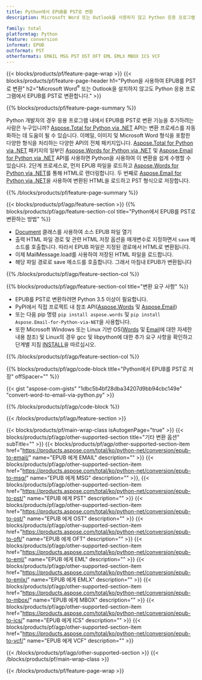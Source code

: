 ```yaml
---
title: Python에서 EPUB를 PST로 변환
description: Microsoft Word 또는 Outlook을 사용하지 않고 Python 응용 프로그램 내에서 EPUB를 PST로 저장

family: total
platformtag: Python
feature: conversion
informat: EPUB
outformat: PST
otherformats: EMAIL MSG PST OST OFT EML EMLX MBOX ICS VCF
---
```

{{< blocks/products/pf/feature-page-wrap >}}
{{< blocks/products/pf/feature-page-header h1="Python을 사용하여 EPUB를 PST로 변환" h2="Microsoft Word<sup>&reg;</sup> 또는 Outlook을 설치하지 않고도 Python 응용 프로그램에서 EPUB를 PST로 변환합니다." >}}

{{% blocks/products/pf/feature-page-summary %}}

Python 개발자의 경우 응용 프로그램 내에서 EPUB를 PST로 변환 기능을 추가하려는 사람은 누구입니까? [Aspose.Total for Python via .NET](https://products.aspose.com/total/python-net/) API는 변환 프로세스를 자동화하는 데 도움이 될 수 있습니다. 이메일, 이미지 및 Microsoft Word 형식을 포함한 다양한 형식을 처리하는 다양한 API의 전체 패키지입니다. [Aspose.Total for Python via .NET](https://products.aspose.com/total/python-net/) 패키지의 일부인 [Aspose.Words for Python via .NET](https://products.aspose.com/words/python-net/) 및 [Aspose.Email for Python via .NET](https://products.aspose.com/email/python-net/) API를 사용하면 Python을 사용하여 이 변환을 쉽게 수행할 수 있습니다. 2단계 프로세스로, 먼저 EPUB 파일을 로드하고 [Aspose.Words for Python via .NET](https://products.aspose.com/words/python-net/)를 통해 HTML로 렌더링합니다. 두 번째로 [Aspose.Email for Python via .NET](https://products.aspose.com/email/python-net/)을 사용하여 변환된 HTML을 로드하고 PST 형식으로 저장합니다.

{{% /blocks/products/pf/feature-page-summary %}}

{{< blocks/products/pf/agp/feature-section >}}
{{% blocks/products/pf/agp/feature-section-col title="Python에서 EPUB를 PST로 변환하는 방법" %}}

- [Document](https://reference.aspose.com/words/python-net/aspose.words/document/) 클래스를 사용하여 소스 EPUB 파일 열기
- 출력 HTML 파일 경로 및 관련 HTML 저장 옵션을 매개변수로 지정하면서 `save` 메소드를 호출합니다. 따라서 EPUB 파일은 지정된 경로에서 HTML로 변환됩니다.
- 이제 MailMessage.load를 사용하여 저장된 HTML 파일을 로드합니다.
- 해당 파일 경로로 save 메소드를 호출합니다. 그래서 마침내 EPUB가 변환됩니다

{{% /blocks/products/pf/agp/feature-section-col %}}

{{% blocks/products/pf/agp/feature-section-col title="변환 요구 사항" %}}

- EPUB를 PST로 변환하려면 Python 3.5 이상이 필요합니다.
- PyPI에서 직접 프로젝트 내 참조 API([Aspose.Words](https://pypi.org/project/aspose-words/) 및 [Aspose.Email](https://pypi.org/project/Aspose.Email-for-Python-via-NET/))
- 또는 다음 pip 명령 ```pip install aspose.words``` 및 ```pip install Aspose.Email-for-Python-via-NET```을 사용합니다. 
- 또한 Microsoft Windows 또는 Linux 기반 OS([Words](https://docs.aspose.com/words/python-net/system-requirements/) 및 [Email](https://docs.aspose.com/email/python-net/system-requirements/)에 대한 자세한 내용 참조) 및 Linux의 경우 gcc 및 libpython에 대한 추가 요구 사항을 확인하고 단계별 지침 [INSTALL](https://docs.aspose.com/words/python-net/installation/)을 따르십시오.
 

{{% /blocks/products/pf/agp/feature-section-col %}}

{{% blocks/products/pf/agp/code-block title="Python에서 EPUB를 PST로 저장" offSpacer="" %}}

{{< gist "aspose-com-gists" "1dbc5b4bf28dba34207d9bb94cbc149e" "convert-word-to-email-via-python.py" >}}

{{% /blocks/products/pf/agp/code-block %}}

{{< /blocks/products/pf/agp/feature-section >}}

{{< blocks/products/pf/main-wrap-class isAutogenPage="true" >}}
{{< blocks/products/pf/agp/other-supported-section title="기타 변환 옵션" subTitle="" >}}
{{< blocks/products/pf/agp/other-supported-section-item href="https://products.aspose.com/total/ko/python-net/conversion/epub-to-email/" name="EPUB 에게 EMAIL" description="" >}}
{{< blocks/products/pf/agp/other-supported-section-item href="https://products.aspose.com/total/ko/python-net/conversion/epub-to-msg/" name="EPUB 에게 MSG" description="" >}},
{{< blocks/products/pf/agp/other-supported-section-item href="https://products.aspose.com/total/ko/python-net/conversion/epub-to-pst/" name="EPUB 에게 PST" description="" >}}
{{< blocks/products/pf/agp/other-supported-section-item href="https://products.aspose.com/total/ko/python-net/conversion/epub-to-ost/" name="EPUB 에게 OST" description="" >}}
{{< blocks/products/pf/agp/other-supported-section-item href="https://products.aspose.com/total/ko/python-net/conversion/epub-to-oft/" name="EPUB 에게 OFT" description="" >}}
{{< blocks/products/pf/agp/other-supported-section-item href="https://products.aspose.com/total/ko/python-net/conversion/epub-to-eml/" name="EPUB 에게 EML" description="" >}}
{{< blocks/products/pf/agp/other-supported-section-item href="https://products.aspose.com/total/ko/python-net/conversion/epub-to-emlx/" name="EPUB 에게 EMLX" description="" >}}
{{< blocks/products/pf/agp/other-supported-section-item href="https://products.aspose.com/total/ko/python-net/conversion/epub-to-mbox/" name="EPUB 에게 MBOX" description="" >}}
{{< blocks/products/pf/agp/other-supported-section-item href="https://products.aspose.com/total/ko/python-net/conversion/epub-to-ics/" name="EPUB 에게 ICS" description="" >}}
{{< blocks/products/pf/agp/other-supported-section-item href="https://products.aspose.com/total/ko/python-net/conversion/epub-to-vcf/" name="EPUB 에게 VCF" description="" >}}

{{< /blocks/products/pf/agp/other-supported-section >}}
{{< /blocks/products/pf/main-wrap-class >}}

{{< /blocks/products/pf/feature-page-wrap >}}